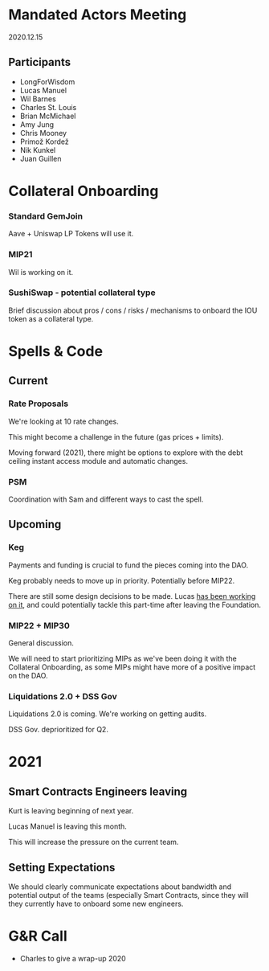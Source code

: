 # Mandated Actors Meeting

2020.12.15

## Participants

- LongForWisdom
- Lucas Manuel
- Wil Barnes
- Charles St. Louis
- Brian McMichael
- Amy Jung
- Chris Mooney
- Primož Kordež
- Nik Kunkel
- Juan Guillen

# Collateral Onboarding

### Standard GemJoin

Aave + Uniswap LP Tokens will use it.

### MIP21

Wil is working on it.

### SushiSwap - potential collateral type

Brief discussion about pros / cons / risks / mechanisms to onboard the IOU token as a collateral type.

# Spells & Code

## Current

### Rate Proposals

We're looking at 10 rate changes.

This might become a challenge in the future (gas prices + limits).

Moving forward (2021), there might be options to explore with the debt ceiling instant access module and automatic changes.

### PSM

Coordination with Sam and different ways to cast the spell.

## Upcoming

### Keg

Payments and funding is crucial to fund the pieces coming into the DAO.

Keg probably needs to move up in priority. Potentially before MIP22.

There are still some design decisions to be made. Lucas [has been working on it](https://forum.makerdao.com/t/flapperdistributor-a-way-to-distribute-system-surplus-while-minimizing-governance/4591/), and could potentially tackle this part-time after leaving the Foundation.

### MIP22 + MIP30

General discussion.

We will need to start prioritizing MIPs as we've been doing it with the Collateral Onboarding, as some MIPs might have more of a positive impact on the DAO.

### Liquidations 2.0 + DSS Gov

Liquidations 2.0 is coming. We're working on getting audits.

DSS Gov. deprioritized for Q2.

# 2021

## Smart Contracts Engineers leaving

Kurt is leaving beginning of next year.

Lucas Manuel is leaving this month.

This will increase the pressure on the current team.

## Setting Expectations

We should clearly communicate expectations about bandwidth and potential output of the teams (especially Smart Contracts, since they will they currently have to onboard some new engineers.

# G&R Call

- Charles to give a wrap-up 2020
